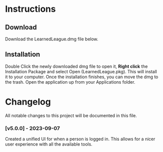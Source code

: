 # Instructions

## Download

Download the LearnedLeague.dmg file below.

## Installation

Double Click the newly downloaded dmg file to open it, **Right click** the Installation Package and select Open (LearnedLeague.pkg). This will install it to your computer. Once the installation finishes, you can move the dmg to the trash. Open the application up from your Applications folder.

# Changelog

All notable changes to this project will be documented in this file.

### [v5.0.0] - 2023-09-07

Created a unified UI for when a person is logged in. This allows for a nicer user experience with all the available tools.